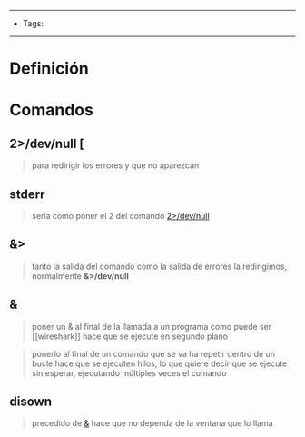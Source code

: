 --------------------
- Tags:
-----------------------------
# Definición


# Comandos

## 2>/dev/null [

> para redirigir los errores y que no aparezcan
## stderr

> seria como poner el 2 del comando [2>/dev/null](#2>/dev/null)

## &>

> tanto la salida del comando como la salida de errores la redirigimos, normalmente **&>/dev/null**

## &

> poner un & al final de la llamada a un programa como puede ser [[wireshark]] hace que se ejecute en segundo plano

> ponerlo al final de un comando que se va ha repetir dentro de un bucle hace que se ejecuten hilos, lo que quiere decir que se ejecute sin esperar, ejecutando múltiples veces el comando

## disown

> precedido de [&](#&) hace que no dependa de la ventana que lo llama

